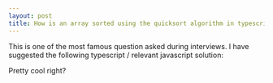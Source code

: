 ```yaml
---
layout: post
title: How is an array sorted using the quicksort algorithm in typescript or javascript?
---
```


This is one of the most famous question asked during interviews. I have suggested the following typescript / relevant javascript solution:

<script src="http://gist-it.appspot.com/https://github.com/nordible/quickSort-typescript/blob/master/src/index.ts"></script>

Pretty cool right?
